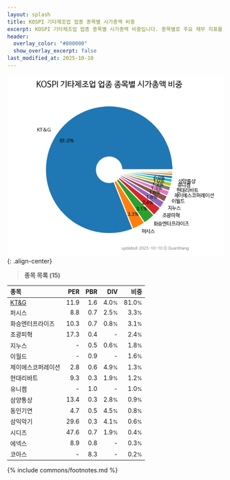 ```yaml
---
layout: splash
title: KOSPI 기타제조업 업종 종목별 시가총액 비중
excerpt: KOSPI 기타제조업 업종 종목별 시가총액 비중입니다. 종목별로 주요 재무 지표를 함께 표시합니다.
header:
  overlay_color: "#800000"
  show_overlay_excerpt: false
last_modified_at: 2025-10-10
---
```



![KOSPI 기타제조업 업종 종목별 시가총액 비중](/stats/sector/images/kospi_업종_기타제조업_종목.png){: .align-center}


> **종목 목록 (15)**<a id="list"></a>

| **종목** | **PER** | **PBR** | **DIV** | **비중** |
| :------- | ------: | ------: | ------: | -------: |
| [KT&G](/033780/) | 11.9 | 1.6 | 4.0<small>%</small> | 81.0<small>%</small> |
| 퍼시스 | 8.8 | 0.7 | 2.5<small>%</small> | 3.3<small>%</small> |
| 화승엔터프라이즈 | 10.3 | 0.7 | 0.8<small>%</small> | 3.1<small>%</small> |
| 조광피혁 | 17.3 | 0.4 | - | 2.4<small>%</small> |
| 지누스 | - | 0.5 | 0.6<small>%</small> | 1.8<small>%</small> |
| 이월드 | - | 0.9 | - | 1.6<small>%</small> |
| 제이에스코퍼레이션 | 2.8 | 0.6 | 4.9<small>%</small> | 1.3<small>%</small> |
| 현대리바트 | 9.3 | 0.3 | 1.9<small>%</small> | 1.2<small>%</small> |
| 유니켐 | - | 1.0 | - | 1.0<small>%</small> |
| 삼양통상 | 13.4 | 0.3 | 2.8<small>%</small> | 0.9<small>%</small> |
| 동인기연 | 4.7 | 0.5 | 4.5<small>%</small> | 0.8<small>%</small> |
| 삼익악기 | 29.6 | 0.3 | 4.1<small>%</small> | 0.6<small>%</small> |
| 시디즈 | 47.6 | 0.7 | 1.9<small>%</small> | 0.4<small>%</small> |
| 에넥스 | 8.9 | 0.8 | - | 0.3<small>%</small> |
| 코아스 | - | 8.3 | - | 0.2<small>%</small> |

{% include commons/footnotes.md %}